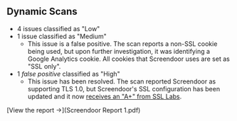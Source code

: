 Dynamic Scans
----

- 4 issues classified as "Low"
- 1 issue classified as "Medium"
  - This issue is a false positive. The scan reports a non-SSL cookie being used, but upon further investigation, it was identifying a Google Analytics cookie. All cookies that Screendoor uses are set as "SSL only".
- 1 _false positive_ classified as "High"
  - This issue has been resolved. The scan reported Screendoor as supporting TLS 1.0, but Screendoor's SSL configuration has been updated and it now [receives an "A+" from SSL Labs](ssl-labs.png).

[View the report &rarr;](Screendoor Report 1.pdf)
